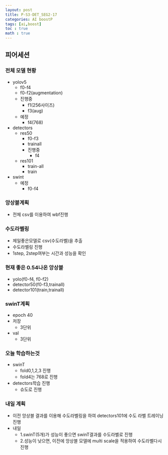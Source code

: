 ```yaml
---
layout: post
title: P-S3-DET_SEG2-17
categories: AI boostP
tags: [ai,boost]
toc : true
math : true
---
```


## 피어세션
### 전체 모델 현황
- yolov5
  - f0-f4
  - f0-f2(augmentation)
  - 진행중
    - f1(256사이즈)
    - f3(aug)
  - 예정
    - f4(768)
- detectors
  - res50
    - f0-f3
    - trainall
    - 진행중
      - f4
  - res101
    - train-all
    - train
- swint
  - 예정
    - f0-f4

### 앙상블계획
-  전체 csv를 이용하여 wbf진행

### 수도라벨링
- 제일좋은모델로 csv(수도라벨)을 추출
- 수도라벨링 진행
 - 1step, 2step여부는 시간과 성능을 확인

### 현재 좋은 0.54나온 앙상블
- yolo(f0-f4, f0-f2)
- detector50(f0-f3,trainall)
- detector101(train,trainall)


### swinT계획
- epoch 40
- 저장
  - 3단위
- val
  - 3단위

### 오늘 학습하는것
- swinT
  - fold0,1,2,3 진행
  - fold4는 768로 진행
- detectors학습 진행
  - 슈도로 진행

### 내일 계획
- 이전 앙상블 결과를 이용해 수도라벨링을 하여 detectors101에 수도 라벨 트레이닝 진행
- 내일
  - 1.swinT(5개)가 성능이 좋으면 swinT결과를 수도라벨로 진행
  - 2.성능이 낮으면, 이전에 앙상블 모델에 multi scale을 적용하여 수도라벨다시 진행